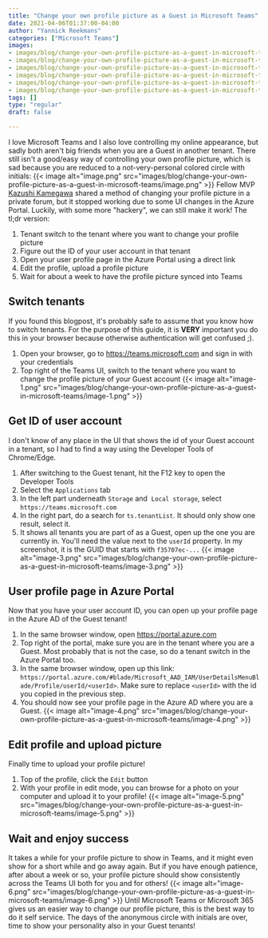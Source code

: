 ```yaml
---
title: "Change your own profile picture as a Guest in Microsoft Teams"
date: 2021-04-06T01:37:00-04:00
author: "Yannick Reekmans"
categories: ["Microsoft Teams"]
images:
- images/blog/change-your-own-profile-picture-as-a-guest-in-microsoft-teams/image.png
- images/blog/change-your-own-profile-picture-as-a-guest-in-microsoft-teams/image-1.png
- images/blog/change-your-own-profile-picture-as-a-guest-in-microsoft-teams/image-3.png
- images/blog/change-your-own-profile-picture-as-a-guest-in-microsoft-teams/image-4.png
- images/blog/change-your-own-profile-picture-as-a-guest-in-microsoft-teams/image-5.png
- images/blog/change-your-own-profile-picture-as-a-guest-in-microsoft-teams/image-6.png
tags: []
type: "regular"
draft: false

---
```

I love Microsoft Teams and I also love controlling my online appearance,
but sadly both aren\'t big friends when you are a Guest in another
tenant. There still isn\'t a good/easy way of controlling your own
profile picture, which is sad because you are reduced to a
not-very-personal colored circle with initials:
{{< image alt="image.png" src="images/blog/change-your-own-profile-picture-as-a-guest-in-microsoft-teams/image.png" >}}
Fellow MVP [Kazushi Kamegawa](https://twitter.com/kkamegawa) shared a
method of changing your profile picture in a private forum, but it
stopped working due to some UI changes in the Azure Portal. Luckily,
with some more \"hackery\", we can still make it work!
The tl;dr version:
1.  Tenant switch to the tenant where you want to change your profile
    picture
2.  Figure out the ID of your user account in that tenant
3.  Open your user profile page in the Azure Portal using a direct link
4.  Edit the profile, upload a profile picture
5.  Wait for about a week to have the profile picture synced into Teams
## Switch tenants
If you found this blogpost, it\'s probably safe to assume that you know
how to switch tenants. For the purpose of this guide, it is **VERY**
important you do this in your browser because otherwise authentication
will get confused ;).
1.  Open your browser, go to <https://teams.microsoft.com> and sign in
    with your credentials
2.  Top right of the Teams UI, switch to the tenant where you want to
    change the profile picture of your Guest account
{{< image alt="image-1.png" src="images/blog/change-your-own-profile-picture-as-a-guest-in-microsoft-teams/image-1.png" >}}
## Get ID of user account
I don\'t know of any place in the UI that shows the id of your Guest
account in a tenant, so I had to find a way using the Developer Tools of
Chrome/Edge.
1.  After switching to the Guest tenant, hit the F12 key to open the
    Developer Tools
2.  Select the `Applications` tab
3.  In the left part underneath `Storage` and  `Local storage`, select
    `https://teams.microsoft.com`
4.  In the right part, do a search for `ts.tenantList`. It should only
    show one result, select it.
5.  It shows all tenants you are part of as a Guest, open up the one you
    are currently in. You\'ll need the value next to the `userId`
    property. In my screenshot, it is the GUID that starts with
    `f35707ec-...`
{{< image alt="image-3.png" src="images/blog/change-your-own-profile-picture-as-a-guest-in-microsoft-teams/image-3.png" >}}

## User profile page in Azure Portal
Now that you have your user account ID, you can open up your profile
page in the Azure AD of the Guest tenant!
1.  In the same browser window, open <https://portal.azure.com>
2.  Top right of the portal, make sure you are in the tenant where you
    are a Guest. Most probably that is not the case, so do a tenant
    switch in the Azure Portal too.
3.  In the same browser window, open up this link:
    `https://portal.azure.com/#blade/Microsoft_AAD_IAM/UserDetailsMenuBlade/Profile/userId/<userId>`.
    Make sure to replace `<userId>` with the id you copied in the
    previous step.
4.  You should now see your profile page in the Azure AD where you are a
    Guest.
{{< image alt="image-4.png" src="images/blog/change-your-own-profile-picture-as-a-guest-in-microsoft-teams/image-4.png" >}}

## Edit profile and upload picture
Finally time to upload your profile picture!
1.  Top of the profile, click the `Edit` button
2.  With your profile in edit mode, you can browse for a photo on your
    computer and upload it to your profile!
 {{< image alt="image-5.png" src="images/blog/change-your-own-profile-picture-as-a-guest-in-microsoft-teams/image-5.png" >}}
## Wait and enjoy success 
It takes a while for your profile picture to show in Teams, and it might
even show for a short while and go away again. But if you have enough
patience, after about a week or so, your profile picture should show
consistently across the Teams UI both for you and for others!
{{< image alt="image-6.png" src="images/blog/change-your-own-profile-picture-as-a-guest-in-microsoft-teams/image-6.png" >}}
Until Microsoft Teams or Microsoft 365 gives us an easier way to change
our profile picture, this is the best way to do it self service. The
days of the anonymous circle with initials are over, time to show your
personality also in your Guest tenants!